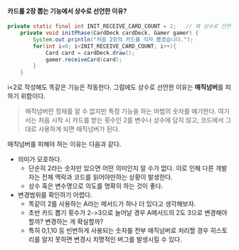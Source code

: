 #### 카드를 2장 뽑는 기능에서 상수로 선언한 이유?

```java
private static final int INIT_RECEIVE_CARD_COUNT = 2;   // 왜 상수로 선언했을까?
    private void initPhase(CardDeck cardDeck, Gamer gamer) {
        System.out.println("처음 2장의 카드를 각자 뽑겠습니다.");
        for(int i=0; i<INIT_RECEIVE_CARD_COUNT; i++){
            Card card = cardDeck.draw();
            gamer.receiveCard(card);
        }
    }
```

i<2로 작성해도 똑같은 기능은 작동한다. 그럼에도 상수로 선언한 이유는 **매직넘버**를 피하기 위함이다.

> 매직넘버란 정체를 알 수 없지만 특정 기능을 하는 마법의 숫자를 얘기한다.
> 여기서는 처음 시작 시 카드를 받는 횟수인 2를 변수나 상수에 담지 않고, 코드에서 그대로 사용하게 되면 매직넘버가 된다.

매직넘버를 피해야 하는 이유는 다음과 같다.

- 의미가 모호하다.
  - 단순히 2라는 숫자만 있으면 어떤 의미인지 알 수가 없다. 이로 인해 다른 개발자는 전체 맥락과 코드를 읽어야만하는 상황이 발생한다.
  - 상수 혹은 변수명으로 의도를 명확히 하는 것이 좋다.
- 변경범위를 확인하기 어렵다.
  - 똑같이 2를 사용하는 A라는 메서드가 하나 더 있다고 생각해보자.
  - 초반 카드 뽑기 횟수가 2->3으로 늘어날 경우 A메서드의 2도 3으로 변경해야 할까? 변경하는 게 확실할까?
  - 특히 0,1,10 등 빈번하게 사용되는 숫자를 전부 매직넘버로 처리할 경우 히스토리를 알지 못하면 변경시 치명적인 버그를 발생시킬 수 있다.


